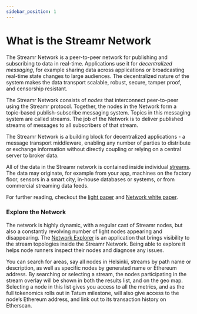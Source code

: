 ```yaml
---
sidebar_position: 1
---
```


# What is the Streamr Network
The Streamr Network is a peer-to-peer network for publishing and subscribing to data in real-time. Applications use it for _decentralized messaging_, for example sharing data across applications or broadcasting real-time state changes to large audiences. The decentralized nature of the system makes the data transport scalable, robust, secure, tamper proof, and censorship resistant.

The Streamr Network consists of _nodes_ that interconnect peer-to-peer using the Streamr protocol. Together, the nodes in the Network form a topic-based publish-subscribe messaging system. Topics in this messaging system are called streams. The job of the Network is to deliver published streams of messages to all subscribers of that stream.

The Streamr Network is a building block for decentralized applications - a message transport middleware, enabling any number of parties to distribute or exchange information without directly coupling or relying on a central server to broker data.

All of the data in the Streamr network is contained inside individual [streams](../usage/streams/creating-streams). The data may originate, for example from your app, machines on the factory floor, sensors in a smart city, in-house databases or systems, or from commercial streaming data feeds.

For further reading, checkout the [light paper](https://streamr.network/lightpaper) and [Network white paper](https://streamr.network/network-whitepaper).

### Explore the Network
The network is highly dynamic, with a regular cast of Streamr nodes, but also a constantly revolving number of light nodes appearing and disappearing. The <a target="_blank" rel="noopener noreferrer" href="https://streamr.network/network-explorer">Network Explorer</a> is an application that brings visibility to the stream topologies inside the Streamr Network. Being able to explore it helps node runners inspect their nodes and diagnose any issues.

You can search for areas, say all nodes in Helsinki, streams by path name or description, as well as specific nodes by generated name or Ethereum address. By searching or selecting a stream, the nodes participating in the stream overlay will be shown in both the results list, and on the geo map. Selecting a node in this list gives you access to all the metrics, and as the full tokenomics rolls out in Tatum milestone, will also give access to the node’s Ethereum address, and link out to its transaction history on Etherscan.
